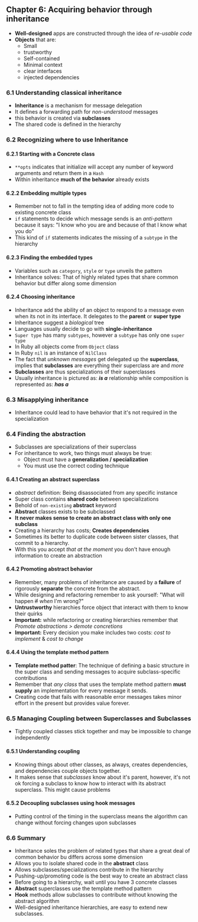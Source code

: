## Chapter 6: Acquiring behavior through inheritance
- **Well-designed** apps are constructed through the idea of _re-usable code_
- **Objects** that are:
  - Small 
  - trustworthy
  - Self-contained
  - Minimal context
  - clear interfaces
  - injected dependencies

### 6.1 Understanding classical inheritance
- **Inheritance** is a mechanism for message delegation
- It defines a forwarding path for _non-understood_ messages
- this behavior is created via **subclasses**
- The shared code is defined in the hierarchy

### 6.2 Recognizing where to use Inheritance
#### 6.2.1 Starting with a Concrete class
- `**opts` indicates that initialize will accept any number of keyword arguments and return them in a `Hash`
- Within inheritance **much of the behavior** already exists

#### 6.2.2 Embedding multiple types
- Remember not to fall in the tempting idea of adding more code to existing concrete class
- `if` statements to decide which message sends is an _anti-pattern_ because it says: "I know who you are and because of that I know what you do"
- This kind of `if` statements indicates the missing of a `subtype` in the hierarchy

#### 6.2.3 Finding the embedded types
- Variables such as `category`, `style` or `type` unveils the pattern
- Inheritance solves: That of highly related types that share common behavior but differ along some dimension

#### 6.2.4 Choosing inheritance
- Inheritance add the ability of an object to respond to a message even when its not in its interface. It delegates to the **parent** or **super type**
- Inheritance suggest a _biological_ tree
- Languages usually decide to go with **single-inheritance**
- `Super type` has many `subtypes`, however a `subtype` has only one `super type`
- In Ruby all objects come from `Object` class
- In Ruby `nil` is an instance of `NilClass`
- The fact that _unknown messages_ get delegated up the **superclass**, implies that **subclasses** are everything their superclass are and _more_
- **Subclasses** are thus specializations of their superclasses
- Usually inheritance is pictured as: **_is a_** relationship while composition is represented as: **_has a_** 

### 6.3 Misapplying inheritance
- Inheritance could lead to have behavior that it's not required in the specialization

### 6.4 Finding the abstraction
- Subclasses are specializations of their superclass
- For inheritance to work, two things must always be true:
  - Object must have a **generalization / specialization**
  - You must use the correct coding technique

#### 6.4.1 Creating an abstract superclass
- _abstract_ definition: Being disassociated from any specific instance
- Super class contains **shared code** between specializations
- Behold of `non-existing` **abstract** keyword
- **Abstract** classes exists to be subclassed
- **It never makes sense to create an abstract class with only one subclass**
- Creating a hierarchy has costs; **Creates dependencies**
- Sometimes its better to duplicate code between sister classes, that commit to a hierarchy. 
- With this you accept _that at the moment_ you don't have enough information to create an abstraction

#### 6.4.2 Promoting abstract behavior
- Remember, many problems of inheritance are caused by a **failure** of rigorously **separate** the concrete from the abstract.
- While designing and refactoring remember to ask yourself: "What will happen ~~if~~ _when_ I'm wrong?"
- **Untrustworthy** hierarchies force object that interact with them to know their quirks
- **Important:** while refactoring or creating hierarchies remember that _Promote abstractions > demote concretions_
- **Important:** Every decision you make includes two costs: _cost to implement_ & _cost to change_

#### 6.4.4 Using the template method pattern
- **Template method patter**: The technique of defining a basic structure in the super class and sending messages to acquire subclass-specific contributions
- Remember that _any class_ that uses the template method pattern **must supply** an implementation for every message it sends.
- Creating code that fails with reasonable error messages takes minor effort in the present but provides value forever.

### 6.5 Managing Coupling between Superclasses and Subclasses
- Tightly coupled classes stick together and may be impossible to change independently

#### 6.5.1 Understanding coupling
- Knowing things about other classes, as always, creates dependencies, and dependencies couple objects together.
- It makes sense that _subclasses_ know about it's parent, however, it's not ok forcing a subclass to know how to interact with its abstract superclass. This might cause problems

#### 6.5.2 Decoupling subclasses using hook messages
- Putting control of the timing in the superclass means the algorithm can change without forcing changes upon subclasses

### 6.6 Summary
- Inheritance soles the problem of related types that share a great deal of common behavior bu differs across some dimension
- Allows you to isolate shared code in the **abstract** class
- Allows subclasses/specializations contribute in the hierarchy
- Pushing-up/promoting code is the best way to create an abstract class
- Before going to a hierarchy, wait until you have 3 concrete classes
- **Abstract** superclasses use the template method pattern
- **Hook** methods allow subclasses to contribute without knowing the abstract algorithm
- Well-designed inheritance hierarchies, are easy to extend new subclasses. 